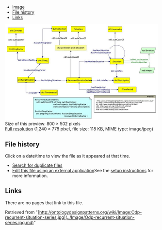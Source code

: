 * [Image](../Image/Odp-recurrent-situation-series.jpg.md#file)
* [File history](../Image/Odp-recurrent-situation-series.jpg.md#filehistory)
* [Links](../Image/Odp-recurrent-situation-series.jpg.md#filelinks)

[![Image:Odp-recurrent-situation-series.jpg](../images/thumb/4/4e/Odp-recurrent-situation-series.jpg/800px-Odp-recurrent-situation-series.jpg)](../../images/4/4e/Odp-recurrent-situation-series.jpg)  
Size of this preview: 800 × 502 pixels  
[Full resolution](../../images/4/4e/Odp-recurrent-situation-series.jpg)‎ (1,240 × 778 pixel, file size: 118 KB, MIME type: image/jpeg)

## File history

Click on a date/time to view the file as it appeared at that time.



  
* [Search for duplicate files](http://ontologydesignpatterns.org/wiki/Special:FileDuplicateSearch/Odp-recurrent-situation-series.jpg "Special:FileDuplicateSearch/Odp-recurrent-situation-series.jpg")
* [Edit this file using an external application](http://ontologydesignpatterns.org/wiki/index.php?title=Image:Odp-recurrent-situation-series.jpg&action=edit&externaledit=true&mode=file "Image:Odp-recurrent-situation-series.jpg")See the [setup instructions](http://www.mediawiki.org/wiki/Manual:External_editors "http://www.mediawiki.org/wiki/Manual:External_editors") for more information.

## Links



There are no pages that link to this file.




Retrieved from "[http://ontologydesignpatterns.org/wiki/Image:Odp-recurrent-situation-series.jpg](../Image/Odp-recurrent-situation-series.jpg.md)"